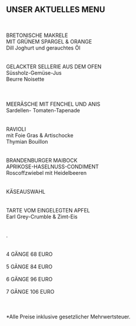 ## UNSER AKTUELLES MENU
<br>

BRETONISCHE MAKRELE <br>
MIT GRÜNEM SPARGEL & ORANGE <br>
Dill Joghurt und gerauchtes Öl <br>
<br>
<br>
GELACKTER SELLERIE AUS DEM OFEN<br>
Süssholz-Gemüse-Jus<br>
Beurre Noisette<br>    
<br>
<br>
MEERÄSCHE MIT FENCHEL UND ANIS<br>
Sardellen- Tomaten-Tapenade<br>
<br>
<br>
RAVIOLI<br>
mit Foie Gras & Artischocke<br>
Thymian Bouillon<br>
<br>
<br>
BRANDENBURGER MAIBOCK<br>
APRIKOSE-HASELNUSS-CONDIMENT<br>
Roscoffzwiebel mit Heidelbeeren<br>
<br>
<br>
KÄSEAUSWAHL<br>
<br>
<br>
TARTE VOM EINGELEGTEN APFEL<br>
Earl Grey-Crumble & Zimt-Eis<br>
<br>
<br>
.    
<br>
<br>
4 GÄNGE 68 EURO <br>  
5 GÄNGE 84 EURO <br>  
6 GÄNGE 96 EURO <br>  
7 GÄNGE 106 EURO <br>  
<br>
<br>
*Alle Preise inklusive gesetzlicher Mehrwertsteuer.



